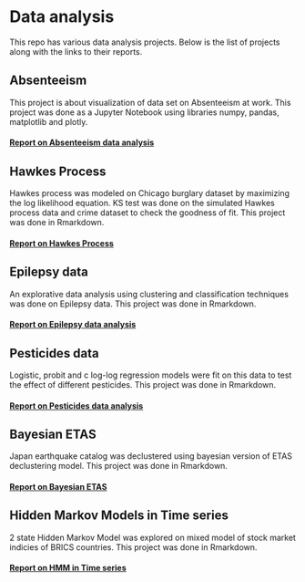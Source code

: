 # Data analysis
This repo has various data analysis projects. Below is the list of projects along with the links to their reports.
## Absenteeism
This project is about visualization of data set on Absenteeism at work. This project was done as a Jupyter Notebook using libraries numpy, pandas, matplotlib and plotly.

#### [Report on Absenteeism data analysis](https://nbviewer.jupyter.org/github/suhasshastry/DataAnalysis/blob/master/absenteeism/absenteeism.ipynb)

## Hawkes Process
Hawkes process was modeled on Chicago burglary dataset by maximizing the log likelihood equation. KS test was done on the simulated Hawkes process data and crime dataset to check the goodness of fit. This project was done in Rmarkdown.

#### [Report on Hawkes Process](https://github.com/suhasshastry/DataAnalysis/blob/master/Hawkes%20process/report/hawkes_report.pdf)

## Epilepsy data
An explorative data analysis using clustering and classification techniques was done on Epilepsy data. This project was done in Rmarkdown.

#### [Report on Epilepsy data analysis](https://github.com/suhasshastry/DataAnalysis/blob/master/Epilepsy/epilepsy.pdf)

## Pesticides data
Logistic, probit and c log-log regression models were fit on this data to test the effect of different pesticides. This project was done in Rmarkdown.

#### [Report on Pesticides data analysis](https://github.com/suhasshastry/DataAnalysis/blob/master/Pesticides/analysis.pdf)

## Bayesian ETAS
Japan earthquake catalog was declustered using bayesian version of ETAS declustering model. This project was done in Rmarkdown.

#### [Report on Bayesian ETAS](https://github.com/suhasshastry/DataAnalysis/blob/master/Bayesian%20ETAS/report.pdf)

## Hidden Markov Models in Time series
2 state Hidden Markov Model was explored on mixed model of stock market indicies of BRICS countries. This project was done in Rmarkdown.

#### [Report on HMM in Time series](https://github.com/suhasshastry/DataAnalysis/blob/master/HMM/report.pdf)
